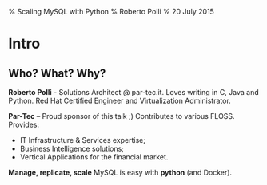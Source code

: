 % Scaling MySQL with Python
% Roberto Polli
% 20 July 2015

# Intro

## Who? What? Why?

**Roberto Polli** - Solutions Architect @ par-tec.it. Loves writing in C,
Java and Python. Red Hat Certified Engineer and Virtualization Administrator.

**Par-Tec** – Proud sponsor of this talk ;) Contributes to various FLOSS.
    Provides:

  - IT Infrastructure \& Services expertise;
  - Business Intelligence solutions;
  - Vertical Applications for the financial market.

**Manage, replicate, scale** MySQL is easy with **python** (and Docker).
